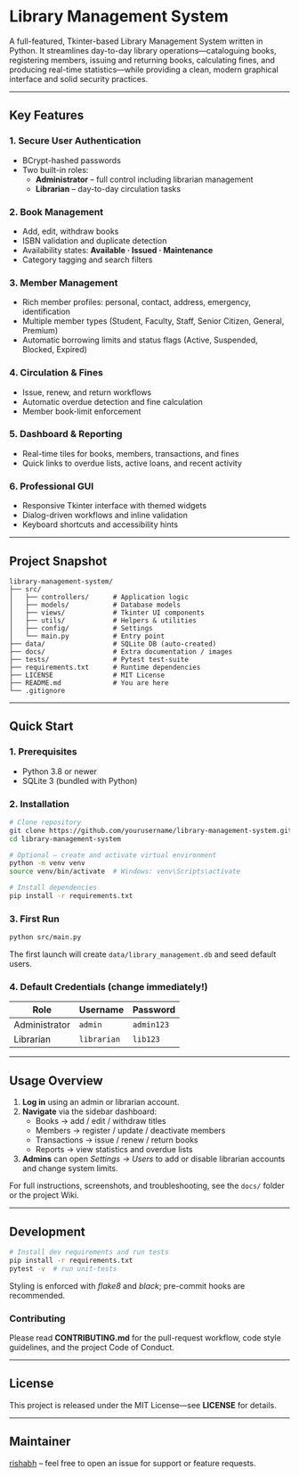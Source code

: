 # Library Management System

A full-featured, Tkinter-based Library Management System written in Python.  It streamlines day-to-day library operations—cataloguing books, registering members, issuing and returning books, calculating fines, and producing real-time statistics—while providing a clean, modern graphical interface and solid security practices.

---

## Key Features

### 1. Secure User Authentication
* BCrypt-hashed passwords 
* Two built-in roles:
  * **Administrator** – full control including librarian management
  * **Librarian** – day-to-day circulation tasks

### 2. Book Management
* Add, edit, withdraw books
* ISBN validation and duplicate detection
* Availability states: **Available · Issued · Maintenance**
* Category tagging and search filters

### 3. Member Management
* Rich member profiles: personal, contact, address, emergency, identification
* Multiple member types (Student, Faculty, Staff, Senior Citizen, General, Premium)
* Automatic borrowing limits and status flags (Active, Suspended, Blocked, Expired)

### 4. Circulation & Fines
* Issue, renew, and return workflows
* Automatic overdue detection and fine calculation
* Member book-limit enforcement

### 5. Dashboard & Reporting
* Real-time tiles for books, members, transactions, and fines
* Quick links to overdue lists, active loans, and recent activity

### 6. Professional GUI
* Responsive Tkinter interface with themed widgets
* Dialog-driven workflows and inline validation
* Keyboard shortcuts and accessibility hints

---

## Project Snapshot

```
library-management-system/
├── src/
│   ├── controllers/      # Application logic
│   ├── models/           # Database models
│   ├── views/            # Tkinter UI components
│   ├── utils/            # Helpers & utilities
│   ├── config/           # Settings
│   └── main.py           # Entry point
├── data/                 # SQLite DB (auto-created)
├── docs/                 # Extra documentation / images
├── tests/                # Pytest test-suite
├── requirements.txt      # Runtime dependencies
├── LICENSE               # MIT License
├── README.md             # You are here
└── .gitignore
```

---

## Quick Start

### 1. Prerequisites
* Python 3.8 or newer
* SQLite 3 (bundled with Python)

### 2. Installation
```bash
# Clone repository
git clone https://github.com/yourusername/library-management-system.git
cd library-management-system

# Optional – create and activate virtual environment
python -m venv venv
source venv/bin/activate  # Windows: venv\Scripts\activate

# Install dependencies
pip install -r requirements.txt
```

### 3. First Run
```bash
python src/main.py
```
The first launch will create `data/library_management.db` and seed default users.

### 4. Default Credentials (change immediately!)

| Role | Username | Password |
|------|----------|----------|
| Administrator | `admin` | `admin123` |
| Librarian     | `librarian` | `lib123` |

---

## Usage Overview

1. **Log in** using an admin or librarian account.
2. **Navigate** via the sidebar dashboard:
   * Books → add / edit / withdraw titles
   * Members → register / update / deactivate members
   * Transactions → issue / renew / return books
   * Reports → view statistics and overdue lists
3. **Admins** can open *Settings → Users* to add or disable librarian accounts and change system limits.

For full instructions, screenshots, and troubleshooting, see the `docs/` folder or the project Wiki.

---

## Development

```bash
# Install dev requirements and run tests
pip install -r requirements.txt
pytest -v  # run unit-tests
```
Styling is enforced with *flake8* and *black*; pre-commit hooks are recommended.

### Contributing
Please read **CONTRIBUTING.md** for the pull-request workflow, code style guidelines, and the project Code of Conduct.

---

## License

This project is released under the MIT License—see **LICENSE** for details.

---

## Maintainer

[rishabh](https://github.com/027-rishabh) – feel free to open an issue for support or feature requests.
